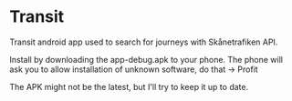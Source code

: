 Transit
=======
Transit android app used to search for journeys with Skånetrafiken API.

Install by downloading the app-debug.apk to your phone. The phone will ask you to allow installation of unknown software, do that -> Profit

The APK might not be the latest, but I'll try to keep it up to date.

